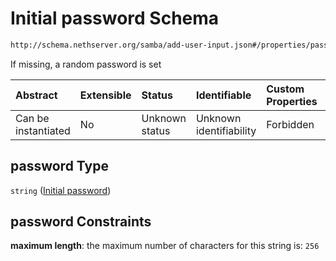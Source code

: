 # Initial password Schema

```txt
http://schema.nethserver.org/samba/add-user-input.json#/properties/password
```

If missing, a random password is set

| Abstract            | Extensible | Status         | Identifiable            | Custom Properties | Additional Properties | Access Restrictions | Defined In                                                                |
| :------------------ | :--------- | :------------- | :---------------------- | :---------------- | :-------------------- | :------------------ | :------------------------------------------------------------------------ |
| Can be instantiated | No         | Unknown status | Unknown identifiability | Forbidden         | Allowed               | none                | [add-user-input.json\*](samba/add-user-input.json "open original schema") |

## password Type

`string` ([Initial password](add-user-input-properties-initial-password.md))

## password Constraints

**maximum length**: the maximum number of characters for this string is: `256`
